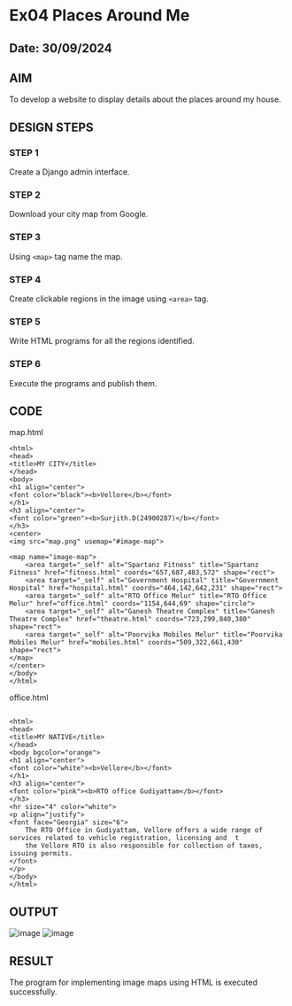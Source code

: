 # Ex04 Places Around Me
## Date: 30/09/2024

## AIM
To develop a website to display details about the places around my house.

## DESIGN STEPS

### STEP 1
Create a Django admin interface.

### STEP 2
Download your city map from Google.

### STEP 3
Using ```<map>``` tag name the map.

### STEP 4
Create clickable regions in the image using ```<area>``` tag.

### STEP 5
Write HTML programs for all the regions identified.

### STEP 6
Execute the programs and publish them.

## CODE

map.html
```
<html>
<head>
<title>MY CITY</title>
</head>
<body>
<h1 align="center">
<font color="black"><b>Vellore</b></font>
</h1>
<h3 align="center">
<font color="green"><b>Surjith.D(24900287)</b></font>
</h3>
<center>
<img src="map.png" usemap="#image-map">

<map name="image-map">
    <area target="_self" alt="Spartanz Fitness" title="Spartanz Fitness" href="fitness.html" coords="657,687,483,572" shape="rect">
    <area target="_self" alt="Government Hospital" title="Government Hospital" href="hospital.html" coords="464,142,642,231" shape="rect">
    <area target="_self" alt="RTO Office Melur" title="RTO Office Melur" href="office.html" coords="1154,644,69" shape="circle">
    <area target="_self" alt="Ganesh Theatre Complex" title="Ganesh Theatre Complex" href="theatre.html" coords="723,299,840,380" shape="rect">
    <area target="_self" alt="Poorvika Mobiles Melur" title="Poorvika Mobiles Melur" href="mobiles.html" coords="509,322,661,430" shape="rect">
</map>
</center>
</body>
</html>
```

office.html
```

<html>
<head>
<title>MY NATIVE</title>
</head>
<body bgcolor="orange">
<h1 align="center">
<font color="white"><b>Vellore</b></font>
</h1>
<h3 align="center">
<font color="pink"><b>RTO office Gudiyattam</b></font>
</h3>
<hr size="4" color="white">
<p align="justify">
<font face="Georgia" size="6">
    The RTO Office in Gudiyattam, Vellore offers a wide range of services related to vehicle registration, licensing and  t
    the Vellore RTO is also responsible for collection of taxes, issuing permits. 
</font>
</p>
</body>
</html>
```

## OUTPUT
![image](https://github.com/user-attachments/assets/b4a05e7d-3689-44bb-b102-e5a62368d0b0)
![image](https://github.com/user-attachments/assets/adbc4128-9d13-48a0-98b0-567e46969161)

## RESULT
The program for implementing image maps using HTML is executed successfully.
